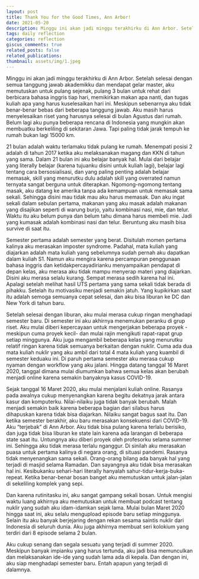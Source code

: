 ```yaml
---
layout: post
title: Thank You for the Good Times, Ann Arbor!
date: 2021-05-20
description: Minggu ini akan jadi minggu terakhirku di Ann Arbor. Setelah selesai dengan semua tanggung jawab akademikku dan mendapat gelar master, aku memutuskan untuk pulang sejenak.
tags: daily reflection
categories: reflection
giscus_comments: true
related_posts: false
related_publications:
thumbnail: assets/img/1.jpeg 
---
```

Minggu ini akan jadi minggu terakhirku di Ann Arbor. Setelah selesai dengan semua tanggung jawab akademikku dan mendapat gelar master, aku memutuskan untuk pulang sejenak, pulang 3 bulan untuk rehat dari berbicara bahasa inggris tiap hari, memikirkan makan apa nanti, dan tugas kuliah apa yang harus kuselesaikan hari ini. Meskipun sebenarnya aku tidak benar-benar bebas dari beberapa tanggung jawab. Aku masih harus menyelesaikan riset yang harusnya selesai di bulan Agustus dari rumah. Belum lagi aku punya beberapa rencana di Indonesia yang mungkin akan membuatku berkeliling di sekitaran Jawa. Tapi paling tidak jarak tempuh ke rumah bukan lagi 15000 km.

21 bulan adalah waktu terlamaku tidak pulang ke rumah. Menempati posisi 2 adalah di tahun 2017 ketika aku melaksanakan magang dan KKN di tahun yang sama. Dalam 21 bulan ini aku belajar banyak hal. Mulai dari belajar yang literally belajar (karena tujuanku disini untuk kuliah lagi), belajar lagi tentang cara bersosialisasi, dan yang paling penting adalah belajar memasak, skill yang menurutku dulu adalah skill yang overrated namun ternyata sangat berguna untuk diterapkan. Ngomong-ngomong tentang masak, aku datang ke amerika tanpa ada kemampuan untuk memasak sama sekali. Sehingga disini mau tidak mau aku harus memasak. Dan aku ingat sekali dalam sebulan pertama, makanan yang aku masak adalah makanan yang disajikan seperti di warung burjo, yaitu kombinasi nasi, mie, dan telur. Waktu itu aku belum punya dan belum tahu dimana harus membeli mie. Jadi yang kumasak adalah kombinasi nasi dan telur. Beruntung aku masih bisa survive di saat itu.

Semester pertama adalah semester yang berat. Disitulah momen pertama kalinya aku merasakan imposter syndrome. Padahal, mata kuliah yang diajarkan adalah mata kuliah yang sebelumnya sudah pernah aku dapatkan dalam kuliah S1. Namun aku mengira karena percampuran penggunaan bahasa inggris dan ketidakpercayadirianku menyampaikan pendapat di depan kelas, aku merasa aku tidak mampu menyerap materi yang diajarkan. Disini aku merasa selalu kurang. Sempat merasa sedih karena hal ini. Apalagi setelah melihat hasil UTS pertama yang sama sekali tidak berada di pihakku. Setelah itu motivasiku menjadi semakin jatuh. Yang kupikirkan saat itu adalah semoga semuanya cepat selesai, dan aku bisa liburan ke DC dan New York di tahun baru.

Setelah selesai dengan liburan, aku mulai merasa cukup ringan menghadapi semester baru. Di semester ini aku akhirnya menemukan peranku di grup riset. Aku mulai diberi kepercayaan untuk mengerjakan beberapa proyek -meskipun cuma proyek kecil- dan mulai rajin mengikuti rapat-rapat grup setiap minggunya. Aku juga mengambil beberapa kelas yang menurutku relatif ringan karena tidak semuanya berkaitan dengan nuklir. Cuma ada dua mata kuliah nuklir yang aku ambil dari total 4 mata kuliah yang kuambil di semester keduaku ini. Di paruh pertama semester aku merasa cukup nyaman dengan workflow yang aku jalani. Hingga datang tanggal 16 Maret 2020, tanggal dimana mulai diumumkan bahwa semua kelas akan berubah menjadi online karena semakin banyaknya kasus COVID-19.

Sejak tanggal 16 Maret 2020, aku mulai menjalani kuliah online. Rasanya pada awalnya cukup menyenangkan karena begitu dekatnya jarak antara kasur dan komputerku. Nilai-nilaiku juga tidak banyak berubah. Malah menjadi semakin baik karena beberapa bagian dari silabus harus dihapuskan karena tidak bisa diajarkan. Nilaiku sangat bagus saat itu. Dan ketika semester berakhir, aku baru merasakan konsekuensi dari COVID-19. Aku “terjebak” di Ann Arbor. Aku tidak bisa pulang karena terlalu berisiko, dan juga tidak bisa liburan ke state lain karena ada larangan di beberapa state saat itu. Untungnya aku diberi proyek oleh profesorku selama summer ini. Sehingga aku tidak merasa terlalu nganggur. Di sinilah aku merasakan puasa untuk pertama kalinya di negara orang, di situasi pandemi. Rasanya tidak menyenangkan sama sekali. Orang-orang bilang ada banyak hal yang terjadi di masjid selama Ramadan. Dan sayangnya aku tidak bisa merasakan hal ini. Kesibukanku sehari-hari literally hanyalah sahur-tidur-kerja-buka-repeat. Ketika benar-benar bosan banget aku memutuskan untuk jalan-jalan di sekeliling komplek yang sepi.

Dan karena rutinitasku ini, aku sangat gampang sekali bosan. Untuk mengisi waktu luang akhirnya aku memutuskan untuk membuat podcast tentang nuklir yang sudah aku idam-idamkan sejak lama. Mulai bulan Maret 2020 hingga saat ini, aku selalu mengupload episode baru setiap minggunya. Selain itu aku banyak berjejaring dengan rekan sesama saintis nuklir dari Indonesia di seluruh dunia. Aku juga akhirnya membuat seri kolokium yang terdiri dari 8 episode selama 2 bulan.

Aku cukup senang dan segala sesuatu yang terjadi di summer 2020. Meskipun banyak impianku yang harus tertunda, aku jadi bisa memunculkan dan melaksanakan ide-ide yang sudah lama ada di kepala. Dan dengan ini, aku siap menghadapi semester baru. Entah apapun yang terjadi di dalamnya.